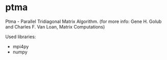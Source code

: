 # ptma
Ptma - Parallel Tridiagonal Matrix Algorithm. (for more info: Gene H. Golub and Charles F. Van Loan, Matrix Computations)

Used libraries:
- mpi4py
- numpy
